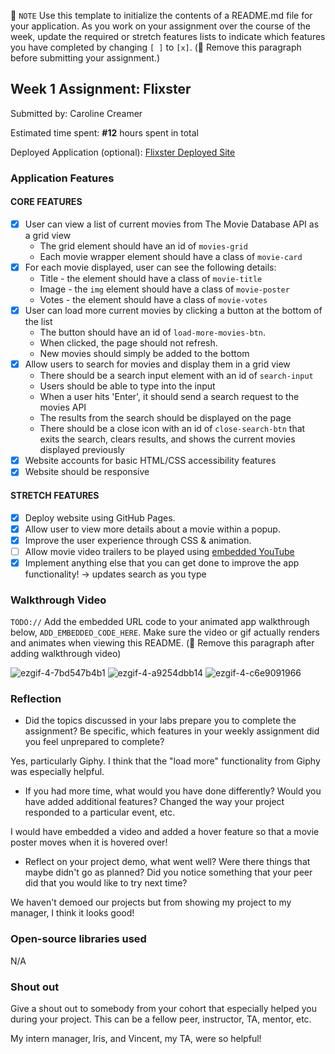 📝 `NOTE` Use this template to initialize the contents of a README.md file for your application. As you work on your assignment over the course of the week, update the required or stretch features lists to indicate which features you have completed by changing `[ ]` to `[x]`. (🚫 Remove this paragraph before submitting your assignment.)

## Week 1 Assignment: Flixster

Submitted by: Caroline Creamer

Estimated time spent: **#12** hours spent in total

Deployed Application (optional): [Flixster Deployed Site]((https://carolinecreamer.github.io/flixster/))

### Application Features

#### CORE FEATURES

- [x] User can view a list of current movies from The Movie Database API as a grid view
  - The grid element should have an id of `movies-grid`
  - Each movie wrapper element should have a class of `movie-card`
- [x] For each movie displayed, user can see the following details:
  - Title - the element should have a class of `movie-title`
  - Image - the `img` element should have a class of `movie-poster`
  - Votes - the element should have a class of `movie-votes`
- [x] User can load more current movies by clicking a button at the bottom of the list
  - The button should have an id of `load-more-movies-btn`.
  - When clicked, the page should not refresh.
  - New movies should simply be added to the bottom
- [x] Allow users to search for movies and display them in a grid view
  - There should be a search input element with an id of `search-input`
  - Users should be able to type into the input
  - When a user hits 'Enter', it should send a search request to the movies API
  - The results from the search should be displayed on the page
  - There should be a close icon with an id of `close-search-btn` that exits the search, clears results, and shows the current movies displayed previously
- [x] Website accounts for basic HTML/CSS accessibility features
- [x] Website should be responsive

#### STRETCH FEATURES

- [x] Deploy website using GitHub Pages. 
- [x] Allow user to view more details about a movie within a popup.
- [x] Improve the user experience through CSS & animation.
- [ ] Allow movie video trailers to be played using [embedded YouTube](https://support.google.com/youtube/answer/171780?hl=en)
- [x] Implement anything else that you can get done to improve the app functionality! -> updates search as you type

### Walkthrough Video

`TODO://` Add the embedded URL code to your animated app walkthrough below, `ADD_EMBEDDED_CODE_HERE`. Make sure the video or gif actually renders and animates when viewing this README. (🚫 Remove this paragraph after adding walkthrough video)

![ezgif-4-7bd547b4b1](https://user-images.githubusercontent.com/35511922/174677500-9340dc5d-b58c-4171-a590-3f4fab5809cf.gif)
![ezgif-4-a9254dbb14](https://user-images.githubusercontent.com/35511922/174677582-eb6f3e6e-8515-41a8-89d4-f760826b005a.gif)
![ezgif-4-c6e9091966](https://user-images.githubusercontent.com/35511922/174677729-8eeba0d8-b7b1-4456-ad6d-ca5673cd9df3.gif)


### Reflection

* Did the topics discussed in your labs prepare you to complete the assignment? Be specific, which features in your weekly assignment did you feel unprepared to complete?

Yes, particularly Giphy. I think that the "load more" functionality from Giphy was especially helpful. 

* If you had more time, what would you have done differently? Would you have added additional features? Changed the way your project responded to a particular event, etc.
  
I would have embedded a video and added a hover feature so that a movie poster moves when it is hovered over!

* Reflect on your project demo, what went well? Were there things that maybe didn't go as planned? Did you notice something that your peer did that you would like to try next time?

We haven't demoed our projects but from showing my project to my manager, I think it looks good!

### Open-source libraries used

N/A

### Shout out

Give a shout out to somebody from your cohort that especially helped you during your project. This can be a fellow peer, instructor, TA, mentor, etc.

My intern manager, Iris, and Vincent, my TA, were so helpful! 

